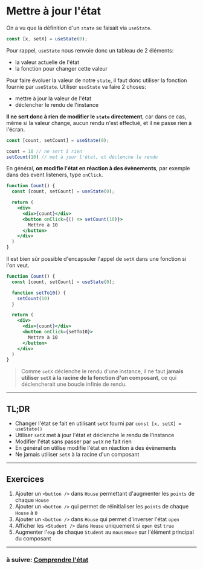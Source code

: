 # Mettre à jour l'état

On a vu que la définition d'un `state` se faisait via `useState`.

```jsx
const [x, setX] = useState(0);
```

Pour rappel, `useState` nous renvoie donc un tableau de 2 éléments:
- la valeur actuelle de l'état
- la fonction pour changer cette valeur

Pour faire évoluer la valeur de notre `state`, il faut donc utiliser la fonction fournie par `useState`. Utiliser `useState` va faire 2 choses:
- mettre à jour la valeur de l'état
- déclencher le rendu de l'instance

**Il ne sert donc à rien de modifier le `state` directement**, car dans ce cas, même si la valeur change, aucun rendu n'est effectué, et il ne passe rien à l'écran.

```js
const [count, setCount] = useState(0);

count = 10 // ne sert à rien
setCount(10) // met à jour l'état, et déclenche le rendu
```

En général, **on modifie l'état en réaction à des évènements**, par exemple dans des event listeners, type `onClick`.

```jsx
function Count() {
  const [count, setCount] = useState(0);

  return (
    <div>
      <div>{count}</div>
      <button onClick={() => setCount(10)}>
        Mettre à 10
      </button>
    </div>
  )
}
```

Il est bien sûr possible d'encapsuler l'appel de `setX` dans une fonction si l'on veut.

```jsx
function Count() {
  const [count, setCount] = useState(0);

  function setTo10() {
    setCount(10)
  }

  return (
    <div>
      <div>{count}</div>
      <button onClick={setTo10}>
        Mettre à 10
      </button>
    </div>
  )
}
```

> Comme `setX` déclenche le rendu d'une instance, il ne faut **jamais utiliser `setX` à la racine de la fonction d'un composant**, ce qui déclencherait une boucle infinie de rendu.

---

## TL;DR

- Changer l'état se fait en utilisant `setX` fourni par `const [x, setX] = useState()`
- Utiliser `setX` met à jour l'état et déclenche le rendu de l'instance
- Modifier l'état sans passer par `setX` ne fait rien
- En général on utilise modifie l'état en réaction à des évènements
- Ne jamais utiliser `setX` à la racine d'un composant

---

## Exercices

1) Ajouter un `<button />` dans `House` permettant d'augmenter les `points` de chaque `House`
2) Ajouter un `<button />` qui permet de réinitialiser les `points` de chaque `House` à `0`
3) Ajouter un `<button />` dans `House` qui permet d'inverser l'état `open`
4) Afficher les `<Student />` dans `House` uniquement si `open` est `true`
5) Augmenter l'`exp` de chaque `Student` au `mousemove` sur l'élément principal du composant

---

### à suivre: [Comprendre l'état](./3_behaviour.md)
